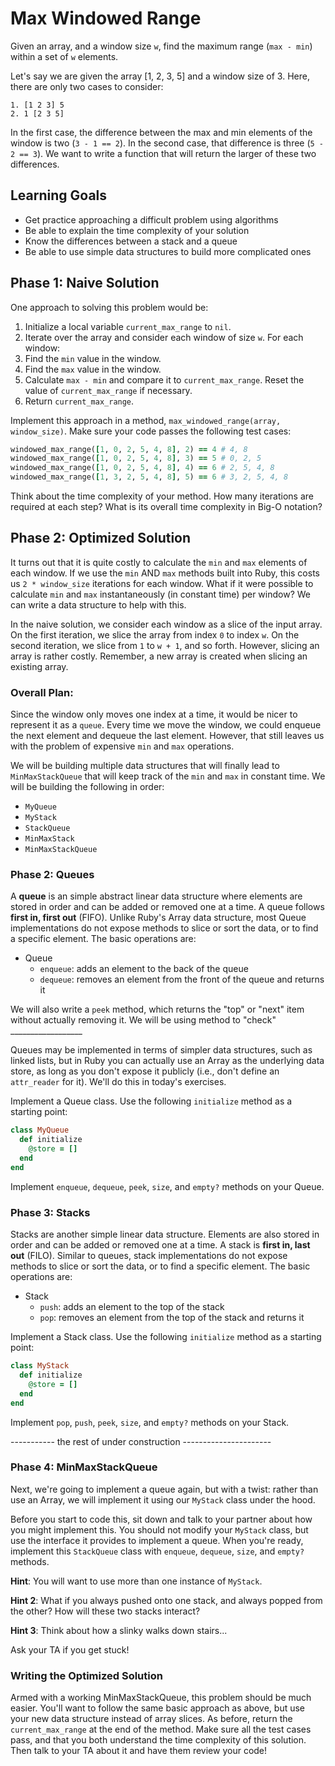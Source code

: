 # Max Windowed Range

Given an array, and a window size `w`, find the maximum range
(`max - min`) within a set of `w` elements.

Let's say we are given the array [1, 2, 3, 5] and a window size of 3.
Here, there are only two cases to consider:

```
1. [1 2 3] 5
2. 1 [2 3 5]
```

In the first case, the difference between the max and min elements of
the window is two (`3 - 1 == 2`). In the second case, that difference is
three (`5 - 2 == 3`). We want to write a function that will return the
larger of these two differences.

## Learning Goals

* Get practice approaching a difficult problem using algorithms
* Be able to explain the time complexity of your solution
* Know the differences between a stack and a queue
* Be able to use simple data structures to build more complicated ones

## Phase 1: Naive Solution

One approach to solving this problem would be:

1. Initialize a local variable `current_max_range` to `nil`.
2. Iterate over the array and consider each window of size `w`. For each
   window:
  1. Find the `min` value in the window.
  2. Find the `max` value in the window.
  3. Calculate `max - min` and compare it to `current_max_range`. Reset
  the value of `current_max_range` if necessary.
3. Return `current_max_range`.

Implement this approach in a method, `max_windowed_range(array,
window_size)`. Make sure your code passes the following test cases:

```ruby
windowed_max_range([1, 0, 2, 5, 4, 8], 2) == 4 # 4, 8
windowed_max_range([1, 0, 2, 5, 4, 8], 3) == 5 # 0, 2, 5
windowed_max_range([1, 0, 2, 5, 4, 8], 4) == 6 # 2, 5, 4, 8
windowed_max_range([1, 3, 2, 5, 4, 8], 5) == 6 # 3, 2, 5, 4, 8
```

Think about the time complexity of your method. How many iterations are
required at each step? What is its overall time complexity in Big-O
notation?

## Phase 2: Optimized Solution

It turns out that it is quite costly to calculate the `min` and `max`
elements of each window. If we use the `min` AND `max` methods built
into Ruby, this costs us `2 * window_size` iterations for each window.
What if it were possible to calculate `min` and `max` instantaneously
(in constant time) per window? We can write a data structure to help
with this.

In the naive solution, we consider each window as a slice of the input
array. On the first iteration, we slice the array from index `0` to
index `w`. On the second iteration, we slice from `1` to `w + 1`, and so
forth. However, slicing an array is rather costly. Remember, a new array
is created when slicing an existing array.

### Overall Plan:

Since the window only moves one index at a time, it would be nicer to
represent it as a `queue`. Every time we move the window, we could
enqueue the next element and dequeue the last element. However, that
still leaves us with the problem of expensive `min` and `max` operations.

We will be building multiple data structures that will finally lead to
`MinMaxStackQueue` that will keep track of the `min` and `max` in constant 
time. We will be building the following in order:

  + `MyQueue`
  + `MyStack`
  + `StackQueue`
  + `MinMaxStack`
  +  `MinMaxStackQueue`

### Phase 2: Queues

A **queue** is an simple abstract linear data structure where elements are stored in order
and can be added or removed one at a time. A queue follows **first in,
first out** (FIFO). Unlike Ruby's Array data structure, most Queue
implementations do not expose methods to slice or sort the data, or to
find a specific element. The basic operations are:

- Queue
  - `enqueue`: adds an element to the back of the queue
  - `dequeue`: removes an element from the front of the queue and
    returns it

We will also write a `peek` method, which returns the "top" or "next"
item without actually removing it. We will be using method to "check" __________________

Queues may be implemented in terms of simpler data structures, such as
linked lists, but in Ruby you can actually use an Array as the underlying
data store, as long as you don't expose it publicly (i.e., don't define an
`attr_reader` for it). We'll do this in today's exercises.

Implement a Queue class. Use the following `initialize` method as a
starting point:

```ruby
class MyQueue
  def initialize
    @store = []
  end
end
```

Implement `enqueue`, `dequeue`, `peek`, `size`, and `empty?` methods on your Queue.

### Phase 3: Stacks

Stacks are another simple linear data structure. Elements are
also stored in order and can be added or removed one at a time. A stack 
is **first in, last out** (FILO). Similar to queues, stack implementations
do not expose methods to slice or sort the data, or to find a specific element.
The basic operations are: 

- Stack
  - `push`: adds an element to the top of the stack
  - `pop`: removes an element from the top of the stack and returns it

Implement a Stack class. Use the following `initialize` method as a
starting point:

```ruby
class MyStack
  def initialize
    @store = []
  end
end
```

Implement `pop`, `push`, `peek`, `size`, and `empty?` methods on your Stack.



----------- the rest of under construction ----------------------



### Phase 4: MinMaxStackQueue

Next, we're going to implement a queue again, but with a twist: rather
than use an Array, we will implement it using our `MyStack` class under
the hood.

Before you start to code this, sit down and talk to your partner about
how you might implement this. You should not modify your `MyStack`
class, but use the interface it provides to implement a queue. When
you're ready, implement this `StackQueue` class with `enqueue`,
`dequeue`, `size`, and `empty?` methods.

**Hint**: You will want to use more than one instance of `MyStack`.

**Hint 2**: What if you always pushed onto one stack, and always popped
from the other? How will these two stacks interact?

**Hint 3**: Think about how a slinky walks down stairs...

Ask your TA if you get stuck!







### Writing the Optimized Solution

Armed with a working MinMaxStackQueue, this problem should be much
easier. You'll want to follow the same basic approach as above, but use
your new data structure instead of array slices. As before, return the
`current_max_range` at the end of the method. Make sure all the test
cases pass, and that you both understand the time complexity of this
solution. Then talk to your TA about it and have them review your code!
